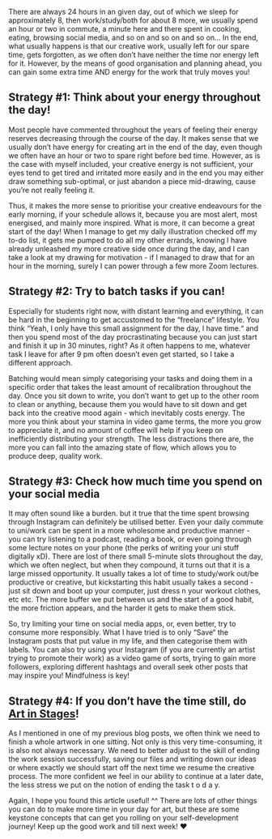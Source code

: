 There are always 24 hours in an given day, out of which we sleep for approximately 8, then work/study/both for about 8 more, we usually spend an hour or two in commute, a minute here and there spent in cooking, eating, browsing social media, and so on and so on and so on… In the end, what usually happens is that our creative work, usually left for our spare time, gets forgotten, as we often don’t have neither the time nor energy left for it. However, by the means of good organisation and planning ahead, you can gain some extra time AND energy for the work that truly moves you!

## Strategy #1: Think about your energy throughout the day!

Most people have commented throughout the years of feeling their energy reserves decreasing through the course of the day. It makes sense that we usually don’t have energy for creating art in the end of the day, even though we often have an hour or two to spare right before bed time. However, as is the case with myself included, your creative energy is not sufficient, your eyes tend to get tired and irritated more easily and in the end you may either draw something sub-optimal, or just abandon a piece mid-drawing, cause you’re not really feeling it.

Thus, it makes the more sense to prioritise your creative endeavours for the early morning, if your schedule allows it, because you are most alert, most energised, and mainly more inspired. What is more, it can become a great start of the day! When I manage to get my daily illustration checked off my to-do list, it gets me pumped to do all my other errands, knowing I have already unleashed my more creative side once during the day, and I can take a look at my drawing for motivation - if I managed to draw that for an hour in the morning, surely I can power through a few more Zoom lectures.

## Strategy #2: Try to batch tasks if you can!

Especially for students right now, with distant learning and everything, it can be hard in the beginning to get accustomed to the “freelance“ lifestyle. You think “Yeah, I only have this small assignment for the day, I have time.“ and then you spend most of the day procrastinating because you can just start and finish it up in 30 minutes, right? As it often happens to me, whatever task I leave for after 9 pm often doesn’t even get started, so I take a different approach.

Batching would mean simply categorising your tasks and doing them in a specific order that takes the least amount of recalibration throughout the day. Once you sit down to write, you don’t want to get up to the other room to clean or anything, because them you would have to sit down and get back into the creative mood again - which inevitably costs energy. The more you think about your stamina in video game terms, the more you grow to appreciate it, and no amount of coffee will help if you keep on inefficiently distributing your strength. The less distractions there are, the more you can fall into the amazing state of flow, which allows you to produce deep, quality work.

## Strategy #3: Check how much time you spend on your social media
 
It may often sound like a burden. but it true that the time spent browsing through Instagram can definitely be utilised better. Even your daily commute to uni/work can be spent in a more wholesome and productive manner - you can try listening to a podcast, reading a book, or even going through some lecture notes on your phone (the perks of writing your uni stuff digitally xD). There are lost of there small 5-minute slots throughout the day, which we often neglect, but when they compound, it turns out that it is a large missed opportunity. It usually takes a lot of time to study/work out/be productive or creative, but kickstarting this habit usually takes a second - just sit down and boot up your computer, just dress n your workout clothes, etc etc. The more buffer we put between us and the start of a good habit, the more friction appears, and the harder it gets to make them stick. 

So, try limiting your time on social media apps, or, even better, try to consume more responsibly. What I have tried is to only “Save“ the Instagram posts that put value in my life, and then categorise them with labels. You can also try using your Instagram (if you are currently an artist trying to promote their work) as a video game of sorts, trying to gain more followers, exploring different hashtags and overall seek other posts that may inspire you! Mindfulness is key!

## Strategy #4: If you don’t have the time still, do [Art in Stages](../art-in-stages)! 

As I mentioned in one of my previous blog posts, we often think we need to finish a whole artwork in one sitting. Not only is this very time-consuming, it is also not always necessary. We need to better adjust to the skill of ending the work session successfully, saving our files and writing down our ideas or where exactly we should start off the next time we resume the creative process. The more confident we feel in our ability to continue at a later date, the less stress we put on the notion of ending the task t o d a y.
 
Again, I hope you found this article useful! ^^ There are lots of other things you can do to make more time in your day for art, but these are some keystone concepts that can get you rolling on your self-development journey! Keep up the good work and till next week! ❤